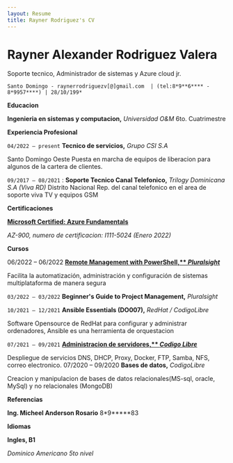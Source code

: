 ```yaml
---
layout: Resume
title: Rayner Rodriguez's CV
---
```

# Rayner Alexander Rodriguez Valera
Soporte tecnico, Administrador de sistemas y Azure cloud jr.


```
Santo Domingo - raynerrodriguezv[@]gmail.com  | (tel:8*9**6**** - 8*9957****) | 28/10/199*
```
**Educacion**

**Ingenieria en sistemas y computacion,** *Universidad O&M* 6to. Cuatrimestre

**Experiencia Profesional**

`04/2022 – present` **Tecnico de servicios,** *Grupo CSI S.A*

Santo Domingo Oeste Puesta en marcha de equipos de liberacion para algunos de la cartera de clientes.

`09/2017 – 08/2021` : **Soporte Tecnico Canal Telefonico,** *Trilogy Dominicana S.A (Viva RD)* Distrito Nacional Rep. del canal telefonico en el area de soporte viva TV y equipos GSM

**Certificaciones**

[**Microsoft Certified: Azure Fundamentals**](https://www.linkedin.com/posts/rayner-rodriguez-152944149_microsoft-certified-azure-fundamentals-was-activity-6889608817496084480-su7w)

*AZ-900, numero de certificacion: I111-5024 (Enero 2022)*

**Cursos**

<time>06/2022 – 06/2022</time> **[Remote Management with PowerShell,** *Pluralsight*](https://app.pluralsight.com/profile/rayner-rodriguez-v)**

Facilita la automatización, administración y configuración de sistemas multiplataforma de manera segura

`03/2022 – 03/2022` **Beginner's Guide to Project Management,** *Pluralsight*

`10/2021 – 12/2021` **Ansible Essentials (DO007),** *RedHat / CodigoLibre*

Software Opensource de RedHat para configurar y administrar ordenadores, Ansible es una herramienta de orquestacion

`07/2021 – 09/2021` **[Administracion de servidores,** *Codigo Libre*](https://drive.google.com/file/d/1FwTM2fSXKhdj_POb0WcbMdgcRrm-JjWj/view?usp=sharing)**

Despliegue de servicios DNS, DHCP, Proxy, Docker, FTP, Samba, NFS, correo electronico. 07/2020 – 09/2020 **Bases de datos,** *CodigoLibre*

Creacion y manipulacion de bases de datos relacionales(MS-sql, oracle, MySql) y no relacionales (MongoDB)

**Referencias**

**Ing. Micheel Anderson Rosario** 8*9*****83

**Idiomas**

**Ingles, B1**

*Dominico Americano 5to nivel*
